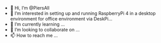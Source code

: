 - 👋 Hi, I’m @PiersAll
- 👀 I’m interested in setting up and running RaspberryPi 4 in a desktop environment for office environment via DeskPi...
- 🌱 I’m currently learning ...
- 💞️ I’m looking to collaborate on ...
- 📫 How to reach me ...

<!---
PiersAll/PiersAll is a ✨ special ✨ repository because its `README.md` (this file) appears on your GitHub profile.
You can click the Preview link to take a look at your changes.
--->
